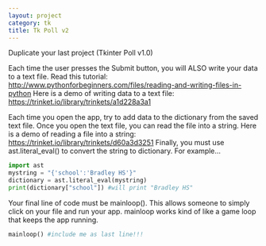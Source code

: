```yaml
---
layout: project
category: tk
title: Tk Poll v2
---
```




Duplicate your last project (Tkinter Poll v1.0)

Each time the user presses the Submit button, you will ALSO write your data to a text file. Read this tutorial: http://www.pythonforbeginners.com/files/reading-and-writing-files-in-python Here is a demo of writing data to a text file: https://trinket.io/library/trinkets/a1d228a3a1

Each time you open the app, try to add data to the dictionary from the saved text file. Once you open the text file, you can read the file into a string. Here is a demo of reading a file into a string: https://trinket.io/library/trinkets/d60a3d3251 Finally, you must use ast.literal_eval() to convert the string to dictionary. For example...
``` python
import ast
mystring = "{'school':'Bradley HS'}"
dictionary = ast.literal_eval(mystring)
print(dictionary["school"]) #will print "Bradley HS"
```


Your final line of code must be mainloop(). This allows someone to simply click on your file and run your app. mainloop works kind of like a game loop that keeps the app running.
```python
mainloop() #include me as last line!!!
```
